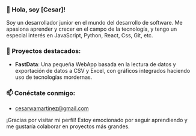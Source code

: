 

### 👋 Hola, soy [Cesar]!

Soy un desarrollador junior en el mundo del desarrollo de software. Me apasiona aprender y crecer en el campo de la tecnología, y tengo un especial interés en JavaScript, Python, React, Css, Git, etc.


### 💼 Proyectos destacados:
- **FastData**: Una pequeña WebApp basada en la lectura de datos y exportación de datos a CSV y Excel, con gráficos integrados haciendo uso de tecnologías mordernas.


### 📫 Conéctate conmigo:
- cesarwamartinez@gmail.com


¡Gracias por visitar mi perfil! Estoy emocionado por seguir aprendiendo y me gustaría colaborar en proyectos más grandes.

